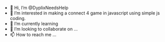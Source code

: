 - 👋 Hi, I’m @DyplixNeedsHelp
- 👀 I’m interested in making a connect 4 game in javascript using simple js coding.
- 🌱 I’m currently learning 
- 💞️ I’m looking to collaborate on ...
- 📫 How to reach me ...

<!---
DyplixNeedsHelp/DyplixNeedsHelp is a ✨ special ✨ repository because its `README.md` (this file) appears on your GitHub profile.
You can click the Preview link to take a look at your changes.
--->
